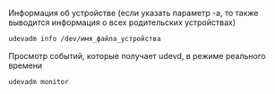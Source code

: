 Информация об устройстве (если указать параметр -а, то также выводится информация о всех
родительских устройствах)
```bash
udevadm info /dev/имя_файла_устройства
```

Просмотр событий, которые получает udevd, в режиме реального времени
```bash
udevadm monitor
```
